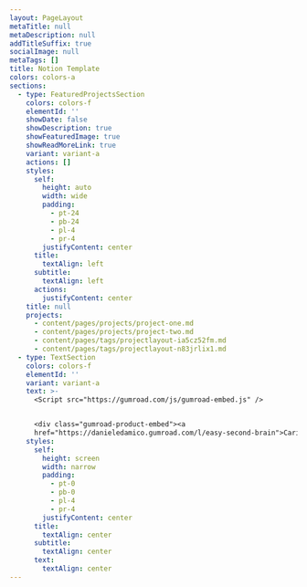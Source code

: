 ```yaml
---
layout: PageLayout
metaTitle: null
metaDescription: null
addTitleSuffix: true
socialImage: null
metaTags: []
title: Notion Template
colors: colors-a
sections:
  - type: FeaturedProjectsSection
    colors: colors-f
    elementId: ''
    showDate: false
    showDescription: true
    showFeaturedImage: true
    showReadMoreLink: true
    variant: variant-a
    actions: []
    styles:
      self:
        height: auto
        width: wide
        padding:
          - pt-24
          - pb-24
          - pl-4
          - pr-4
        justifyContent: center
      title:
        textAlign: left
      subtitle:
        textAlign: left
      actions:
        justifyContent: center
    title: null
    projects:
      - content/pages/projects/project-one.md
      - content/pages/projects/project-two.md
      - content/pages/tags/projectlayout-ia5cz52fm.md
      - content/pages/tags/projectlayout-n83jrlix1.md
  - type: TextSection
    colors: colors-f
    elementId: ''
    variant: variant-a
    text: >-
      <Script src="https://gumroad.com/js/gumroad-embed.js" />


      <div class="gumroad-product-embed"><a
      href="https://danieledamico.gumroad.com/l/easy-second-brain">Caricamento</a></div>
    styles:
      self:
        height: screen
        width: narrow
        padding:
          - pt-0
          - pb-0
          - pl-4
          - pr-4
        justifyContent: center
      title:
        textAlign: center
      subtitle:
        textAlign: center
      text:
        textAlign: center
---
```

